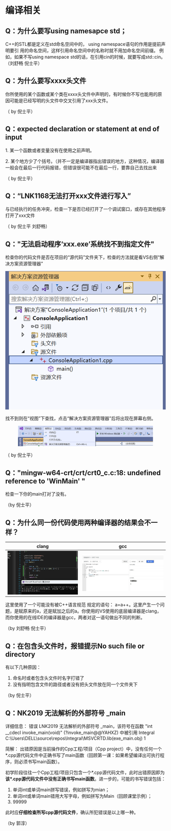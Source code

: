 # 编译相关

## Q：为什么要写using namesapce std；

C++的STL都是定义在std命名空间中的， using namespace语句的作用是提前声明要引 用的命名空间，这样引用命名空间中的名称时就不用加命名空间前缀。 例如，如果不写using namespace std的话，在引用cin的时候，就要写成std::cin。（刘舒畅 倪士平）

## Q：为什么要写xxxx头文件

你所使用的某个函数或某个类在xxxx头文件中声明的，有时候你不写也能用的原因可能是已经写明的头文件中交叉引用了xxx头文件。

（ by 倪士平）

## Q：expected declaration or statement at end of input

1\. 某一个函数或者变量没有在使用之前声明。

2\. 某个地方少了个括号。（并不一定是编译器指出错误的地方，这种情况，编译器一般会在最后一行代码报错，但错误很可能不在最后一行，要靠自己去找出来

（ by 倪士平）

## Q：“LNK1168无法打开xxx文件进行写入”

与已经执行的任务冲突，检查一下是否已经打开了一个调试窗口，或存在其他程序打开了xxx文件

（ by 倪士平 刘舒畅）

## Q："无法启动程序‘xxx.exe’系统找不到指定文件"

检查你的代码文件是否在项目的“源代码”文件夹下，检查的方法就是看VS右侧“解决方案资源管理器”

<img src="../.gitbook/assets/image (2).png" alt="" data-size="original">

找不到则在“视图”下查找，点击“解决方案资源管理器”后将出现在屏幕右侧。

<figure><img src="../.gitbook/assets/image (4).png" alt=""><figcaption></figcaption></figure>

（ by 倪士平）

## Q："mingw-w64-crt/crt/crt0\_c.c:18: undefined reference to 'WinMain' "

检查一下你的main打对了没有。

（by 倪士平）

## Q：为什么同一份代码使用两种编译器的结果会不一样？

| clang                              | gcc                                |
| ---------------------------------- | ---------------------------------- |
| ![](../.gitbook/assets/编译器区别1.jpg) | ![](../.gitbook/assets/编译器区别2.jpg) |

这里使用了一个可能没有被C++语言规范 规定的语句： a=a++。这里产生一个问题，是赋原来的a，还是赋加之后的a。你使用的VS使用的底层编译器是clang，而你使用的在线IDE的编译器是gcc，两者对这一语句做出不同的判断。

（by 刘舒畅 倪士平）



## Q：在包含头文件时，报错提示No such file or directory

有以下几种原因：

1. 命名时或者包含头文件时名字打错了
2. 没有指明包含文件的路径或者没有把头文件放在同一个文件夹下

（by 倪士平）



## Q：NK2019 无法解析的外部符号 \_main

详细信息： 错误 LNK2019 无法解析的外部符号 \_main，该符号在函数 "int \_\_cdecl invoke\_main(void)" (?invoke\_main@@YAHXZ) 中被引用 Integral C:\Users\DELL\source\repos\Integral\MSVCRTD.lib(exe\_main.obj) 1

简解： 出错原因是当前操作的Cpp工程/项目（Cpp project）中，没有任何一个\*.cpp源代码文件中正确书写了main函数（回顾第一课：如果希望编译出可执行程序，则必须书写main函数）。

初学阶段往往一个Cpp工程/项目只包含一个\*.cpp源代码文件，此时出错原因即为**该\*.cpp源代码文件中没有正确书写main函数**。进一步的，可能的书写错误包括：

1. 单词int或单词main拼写错误，例如拼写为mian；
2. 单词int或单词main错用大写字母，例如拼写为Main（回顾课堂示例）；
3. 99999

此时应**仔细检查所写cpp源代码文件**，确认所犯错误是以上哪一种。

（by 郭淳）
